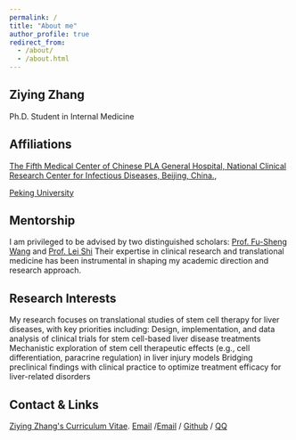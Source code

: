 ```yaml
---
permalink: /
title: "About me"
author_profile: true
redirect_from: 
  - /about/
  - /about.html
---
```

Ziying Zhang​
---
Ph.D. Student in Internal Medicine​

Affiliations​
---
[The Fifth Medical Center of Chinese PLA General Hospital, National Clinical Research Center for Infectious Diseases, Beijing, China.](https://www.301hospital-5.mil.cn/),

[Peking University](https://www.pku.edu.cn/)

Mentorship​
---
I am privileged to be advised by two distinguished scholars:​
[Prof. Fu-Sheng Wang](https://orcid.org/0000-0002-8043-6685) and [Prof. Lei Shi](https://orcid.org/0000-0002-5727-3590)
Their expertise in clinical research and translational medicine has been instrumental in shaping my academic direction and research approach.​

Research Interests​
---
My research focuses on translational studies of stem cell therapy for liver diseases, with key priorities including:​
Design, implementation, and data analysis of clinical trials for stem cell-based liver disease treatments​
Mechanistic exploration of stem cell therapeutic effects (e.g., cell differentiation, paracrine regulation) in liver injury models​
Bridging preclinical findings with clinical practice to optimize treatment efficacy for liver-related disorders​

Contact & Links
---
 [Ziying Zhang's Curriculum Vitae](../assets/CV2025ZY.pdf).
[Email](mailto:ziying9818@163.com.cn) /[Email](mailto:zhangziying25@stu.pku.edu.cn) / [Github](https://github.com/Ziying98.github.io) / [QQ](../images/2896047f1d75a3b620268a8606c69e41.jpg) 

